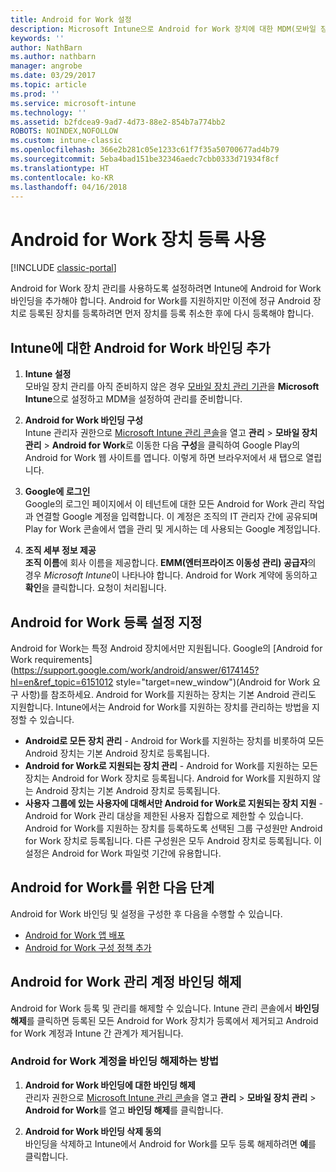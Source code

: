 ```yaml
---
title: Android for Work 설정
description: Microsoft Intune으로 Android for Work 장치에 대한 MDM(모바일 장치 관리)을 설정합니다.
keywords: ''
author: NathBarn
ms.author: nathbarn
manager: angrobe
ms.date: 03/29/2017
ms.topic: article
ms.prod: ''
ms.service: microsoft-intune
ms.technology: ''
ms.assetid: b2fdcea9-9ad7-4d73-88e2-854b7a774bb2
ROBOTS: NOINDEX,NOFOLLOW
ms.custom: intune-classic
ms.openlocfilehash: 366e2b281c05e1233c61f7f35a50700677ad4b79
ms.sourcegitcommit: 5eba4bad151be32346aedc7cbb0333d71934f8cf
ms.translationtype: HT
ms.contentlocale: ko-KR
ms.lasthandoff: 04/16/2018
---
```

# <a name="enable-enrollment-of-android-for-work-devices"></a>Android for Work 장치 등록 사용

[!INCLUDE [classic-portal](../includes/classic-portal.md)]

Android for Work 장치 관리를 사용하도록 설정하려면 Intune에 Android for Work 바인딩을 추가해야 합니다. Android for Work를 지원하지만 이전에 정규 Android 장치로 등록된 장치를 등록하려면 먼저 장치를 등록 취소한 후에 다시 등록해야 합니다.

## <a name="add-android-for-work-binding-for-intune"></a>Intune에 대한 Android for Work 바인딩 추가

1. **Intune 설정**<br>
모바일 장치 관리를 아직 준비하지 않은 경우 [모바일 장치 관리 기관](/intune-classic/get-started/start-with-a-paid-subscription-to-microsoft-intune-step-8#enable-device-enrollment)을 **Microsoft Intune**으로 설정하고 MDM을 설정하여 관리를 준비합니다.

2. **Android for Work 바인딩 구성**<br>
    Intune 관리자 권한으로 [Microsoft Intune 관리 콘솔](https://manage.microsoft.com)을 열고 **관리** &gt; **모바일 장치 관리** &gt; **Android for Work**로 이동한 다음 **구성**을 클릭하여 Google Play의 Android for Work 웹 사이트를 엽니다. 이렇게 하면 브라우저에서 새 탭으로 열립니다.

3. **Google에 로그인**<br>
   Google의 로그인 페이지에서 이 테넌트에 대한 모든 Android for Work 관리 작업과 연결할 Google 계정을 입력합니다. 이 계정은 조직의 IT 관리자 간에 공유되며 Play for Work 콘솔에서 앱을 관리 및 게시하는 데 사용되는 Google 계정입니다.

4. **조직 세부 정보 제공**<br>
   **조직 이름**에 회사 이름을 제공합니다. **EMM(엔터프라이즈 이동성 관리) 공급자**의 경우 *Microsoft Intune*이 나타나야 합니다. Android for Work 계약에 동의하고 **확인**을 클릭합니다. 요청이 처리됩니다.

## <a name="specify-android-for-work-enrollment-settings"></a>Android for Work 등록 설정 지정
   Android for Work는 특정 Android 장치에서만 지원됩니다. Google의 [Android for Work requirements](https://support.google.com/work/android/answer/6174145?hl=en&ref_topic=6151012 style="target=new_window")(Android for Work 요구 사항)를 참조하세요.  Android for Work를 지원하는 장치는 기본 Android 관리도 지원합니다.  Intune에서는 Android for Work를 지원하는 장치를 관리하는 방법을 지정할 수 있습니다.

   - **Android로 모든 장치 관리** - Android for Work를 지원하는 장치를 비롯하여 모든 Android 장치는 기본 Android 장치로 등록됩니다.
   - **Android for Work로 지원되는 장치 관리** - Android for Work를 지원하는 모든 장치는 Android for Work 장치로 등록됩니다. Android for Work를 지원하지 않는 Android 장치는 기본 Android 장치로 등록됩니다.
   - **사용자 그룹에 있는 사용자에 대해서만 Android for Work로 지원되는 장치 지원** - Android for Work 관리 대상을 제한된 사용자 집합으로 제한할 수 있습니다. Android for Work를 지원하는 장치를 등록하도록 선택된 그룹 구성원만 Android for Work 장치로 등록됩니다. 다른 구성원은 모두 Android 장치로 등록됩니다. 이 설정은 Android for Work 파일럿 기간에 유용합니다.

## <a name="next-steps-for-android-for-work"></a>Android for Work를 위한 다음 단계
Android for Work 바인딩 및 설정을 구성한 후 다음을 수행할 수 있습니다.
- [Android for Work 앱 배포](android-for-work-apps.md)
- [Android for Work 구성 정책 추가](android-for-work-policy-settings-in-microsoft-intune.md)

## <a name="unbinding-your-android-for-work-administrative-account"></a>Android for Work 관리 계정 바인딩 해제

Android for Work 등록 및 관리를 해제할 수 있습니다. Intune 관리 콘솔에서 **바인딩 해제**를 클릭하면 등록된 모든 Android for Work 장치가 등록에서 제거되고 Android for Work 계정과 Intune 간 관계가 제거됩니다.

### <a name="how-to-unbind-an-android-for-work-account"></a>Android for Work 계정을 바인딩 해제하는 방법

1. **Android for Work 바인딩에 대한 바인딩 해제**<br>
    관리자 권한으로 [Microsoft Intune 관리 콘솔](https://manage.microsoft.com)을 열고 **관리** &gt; **모바일 장치 관리** &gt; **Android for Work**를 열고 **바인딩 해제**를 클릭합니다.

2. **Android for Work 바인딩 삭제 동의**<br>
  바인딩을 삭제하고 Intune에서 Android for Work를 모두 등록 해제하려면 **예**를 클릭합니다.
